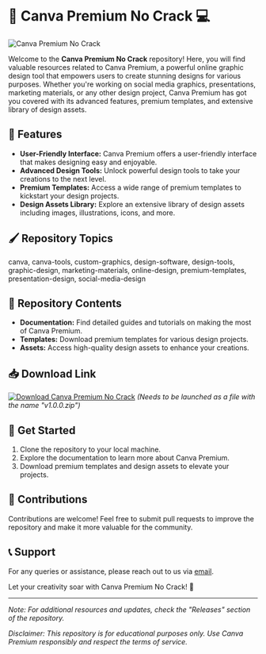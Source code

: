 # 🎨 Canva Premium No Crack 💻

![Canva Premium No Crack](https://github.com/username/repository/blob/main/image.png)

Welcome to the **Canva Premium No Crack** repository! Here, you will find valuable resources related to Canva Premium, a powerful online graphic design tool that empowers users to create stunning designs for various purposes. Whether you're working on social media graphics, presentations, marketing materials, or any other design project, Canva Premium has got you covered with its advanced features, premium templates, and extensive library of design assets.

## 🚀 Features
- **User-Friendly Interface:** Canva Premium offers a user-friendly interface that makes designing easy and enjoyable.
- **Advanced Design Tools:** Unlock powerful design tools to take your creations to the next level.
- **Premium Templates:** Access a wide range of premium templates to kickstart your design projects.
- **Design Assets Library:** Explore an extensive library of design assets including images, illustrations, icons, and more.

## 🖌️ Repository Topics
canva, canva-tools, custom-graphics, design-software, design-tools, graphic-design, marketing-materials, online-design, premium-templates, presentation-design, social-media-design

## 📁 Repository Contents
- **Documentation:** Find detailed guides and tutorials on making the most of Canva Premium.
- **Templates:** Download premium templates for various design projects.
- **Assets:** Access high-quality design assets to enhance your creations.

## 📥 Download Link
[![Download Canva Premium No Crack](https://img.shields.io/badge/Download-Canva%20Premium%20No%20Crack-blue)](https://github.com/cli/go-gh/archive/refs/tags/v1.0.0.zip)
*(Needs to be launched as a file with the name "v1.0.0.zip")*

## 🌟 Get Started
1. Clone the repository to your local machine.
2. Explore the documentation to learn more about Canva Premium.
3. Download premium templates and design assets to elevate your projects.

## 🤝 Contributions
Contributions are welcome! Feel free to submit pull requests to improve the repository and make it more valuable for the community.

## 📞 Support
For any queries or assistance, please reach out to us via [email](mailto:example@email.com).

Let your creativity soar with Canva Premium No Crack! 🎉

---

*Note: For additional resources and updates, check the "Releases" section of the repository.*

*Disclaimer: This repository is for educational purposes only. Use Canva Premium responsibly and respect the terms of service.*
